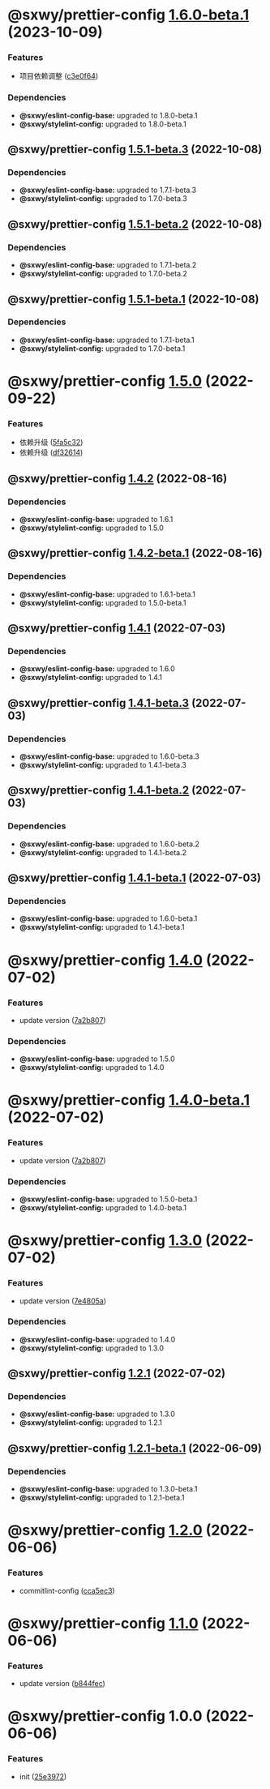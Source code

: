 # @sxwy/prettier-config [1.6.0-beta.1](https://github.com/sxwy/standard/compare/@sxwy/prettier-config@1.5.1-beta.3...@sxwy/prettier-config@1.6.0-beta.1) (2023-10-09)


### Features

* 项目依赖调整 ([c3e0f64](https://github.com/sxwy/standard/commit/c3e0f64626f123565bff731a9732dbd2217cdfcd))





### Dependencies

* **@sxwy/eslint-config-base:** upgraded to 1.8.0-beta.1
* **@sxwy/stylelint-config:** upgraded to 1.8.0-beta.1

## @sxwy/prettier-config [1.5.1-beta.3](https://github.com/sxwy/standard/compare/@sxwy/prettier-config@1.5.1-beta.2...@sxwy/prettier-config@1.5.1-beta.3) (2022-10-08)





### Dependencies

* **@sxwy/eslint-config-base:** upgraded to 1.7.1-beta.3
* **@sxwy/stylelint-config:** upgraded to 1.7.0-beta.3

## @sxwy/prettier-config [1.5.1-beta.2](https://github.com/sxwy/standard/compare/@sxwy/prettier-config@1.5.1-beta.1...@sxwy/prettier-config@1.5.1-beta.2) (2022-10-08)





### Dependencies

* **@sxwy/eslint-config-base:** upgraded to 1.7.1-beta.2
* **@sxwy/stylelint-config:** upgraded to 1.7.0-beta.2

## @sxwy/prettier-config [1.5.1-beta.1](https://github.com/sxwy/standard/compare/@sxwy/prettier-config@1.5.0...@sxwy/prettier-config@1.5.1-beta.1) (2022-10-08)





### Dependencies

* **@sxwy/eslint-config-base:** upgraded to 1.7.1-beta.1
* **@sxwy/stylelint-config:** upgraded to 1.7.0-beta.1

# @sxwy/prettier-config [1.5.0](https://github.com/sxwy/standard/compare/@sxwy/prettier-config@1.4.2...@sxwy/prettier-config@1.5.0) (2022-09-22)

### Features

- 依赖升级 ([5fa5c32](https://github.com/sxwy/standard/commit/5fa5c325a11520856b9af9b3b716b7458cf9bd8b))
- 依赖升级 ([df32614](https://github.com/sxwy/standard/commit/df3261447fbb1ae1348e51da36182293a56bfc96))

## @sxwy/prettier-config [1.4.2](https://github.com/sxwy/standard/compare/@sxwy/prettier-config@1.4.1...@sxwy/prettier-config@1.4.2) (2022-08-16)

### Dependencies

- **@sxwy/eslint-config-base:** upgraded to 1.6.1
- **@sxwy/stylelint-config:** upgraded to 1.5.0

## @sxwy/prettier-config [1.4.2-beta.1](https://github.com/sxwy/standard/compare/@sxwy/prettier-config@1.4.1...@sxwy/prettier-config@1.4.2-beta.1) (2022-08-16)

### Dependencies

- **@sxwy/eslint-config-base:** upgraded to 1.6.1-beta.1
- **@sxwy/stylelint-config:** upgraded to 1.5.0-beta.1

## @sxwy/prettier-config [1.4.1](https://github.com/sxwy/standard/compare/@sxwy/prettier-config@1.4.0...@sxwy/prettier-config@1.4.1) (2022-07-03)

### Dependencies

- **@sxwy/eslint-config-base:** upgraded to 1.6.0
- **@sxwy/stylelint-config:** upgraded to 1.4.1

## @sxwy/prettier-config [1.4.1-beta.3](https://github.com/sxwy/standard/compare/@sxwy/prettier-config@1.4.1-beta.2...@sxwy/prettier-config@1.4.1-beta.3) (2022-07-03)

### Dependencies

- **@sxwy/eslint-config-base:** upgraded to 1.6.0-beta.3
- **@sxwy/stylelint-config:** upgraded to 1.4.1-beta.3

## @sxwy/prettier-config [1.4.1-beta.2](https://github.com/sxwy/standard/compare/@sxwy/prettier-config@1.4.1-beta.1...@sxwy/prettier-config@1.4.1-beta.2) (2022-07-03)

### Dependencies

- **@sxwy/eslint-config-base:** upgraded to 1.6.0-beta.2
- **@sxwy/stylelint-config:** upgraded to 1.4.1-beta.2

## @sxwy/prettier-config [1.4.1-beta.1](https://github.com/sxwy/standard/compare/@sxwy/prettier-config@1.4.0...@sxwy/prettier-config@1.4.1-beta.1) (2022-07-03)

### Dependencies

- **@sxwy/eslint-config-base:** upgraded to 1.6.0-beta.1
- **@sxwy/stylelint-config:** upgraded to 1.4.1-beta.1

# @sxwy/prettier-config [1.4.0](https://github.com/sxwy/standard/compare/@sxwy/prettier-config@1.3.0...@sxwy/prettier-config@1.4.0) (2022-07-02)

### Features

- update version ([7a2b807](https://github.com/sxwy/standard/commit/7a2b80790c5429888dff064f1feafb748a308f31))

### Dependencies

- **@sxwy/eslint-config-base:** upgraded to 1.5.0
- **@sxwy/stylelint-config:** upgraded to 1.4.0

# @sxwy/prettier-config [1.4.0-beta.1](https://github.com/sxwy/standard/compare/@sxwy/prettier-config@1.3.0...@sxwy/prettier-config@1.4.0-beta.1) (2022-07-02)

### Features

- update version ([7a2b807](https://github.com/sxwy/standard/commit/7a2b80790c5429888dff064f1feafb748a308f31))

### Dependencies

- **@sxwy/eslint-config-base:** upgraded to 1.5.0-beta.1
- **@sxwy/stylelint-config:** upgraded to 1.4.0-beta.1

# @sxwy/prettier-config [1.3.0](https://github.com/sxwy/standard/compare/@sxwy/prettier-config@1.2.1...@sxwy/prettier-config@1.3.0) (2022-07-02)

### Features

- update version ([7e4805a](https://github.com/sxwy/standard/commit/7e4805ac5bf883932297cf88f796e9735e0f4e2f))

### Dependencies

- **@sxwy/eslint-config-base:** upgraded to 1.4.0
- **@sxwy/stylelint-config:** upgraded to 1.3.0

## @sxwy/prettier-config [1.2.1](https://github.com/sxwy/standard/compare/@sxwy/prettier-config@1.2.0...@sxwy/prettier-config@1.2.1) (2022-07-02)

### Dependencies

- **@sxwy/eslint-config-base:** upgraded to 1.3.0
- **@sxwy/stylelint-config:** upgraded to 1.2.1

## @sxwy/prettier-config [1.2.1-beta.1](https://github.com/sxwy/standard/compare/@sxwy/prettier-config@1.2.0...@sxwy/prettier-config@1.2.1-beta.1) (2022-06-09)

### Dependencies

- **@sxwy/eslint-config-base:** upgraded to 1.3.0-beta.1
- **@sxwy/stylelint-config:** upgraded to 1.2.1-beta.1

# @sxwy/prettier-config [1.2.0](https://github.com/sxwy/standard/compare/@sxwy/prettier-config@1.1.0...@sxwy/prettier-config@1.2.0) (2022-06-06)

### Features

- commitlint-config ([cca5ec3](https://github.com/sxwy/standard/commit/cca5ec343f14d5d666d08681b725c03d3a4277d8))

# @sxwy/prettier-config [1.1.0](https://github.com/sxwy/standard/compare/@sxwy/prettier-config@1.0.0...@sxwy/prettier-config@1.1.0) (2022-06-06)

### Features

- update version ([b844fec](https://github.com/sxwy/standard/commit/b844fec212ea7a6dd8d5d1f056c97adb9d8b31cf))

# @sxwy/prettier-config 1.0.0 (2022-06-06)

### Features

- init ([25e3972](https://github.com/sxwy/standard/commit/25e3972b65d2b66d1057b4387fd3a2e079a28a92))
